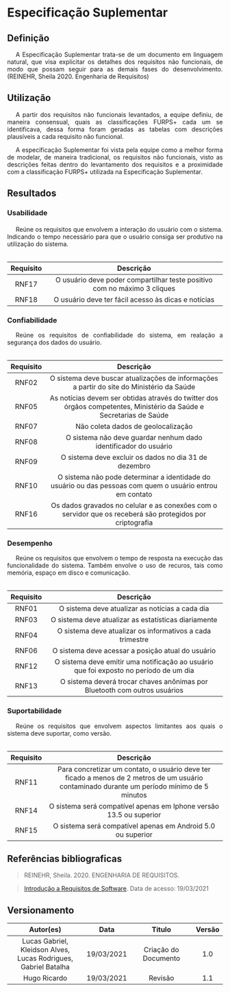 # Especificação Suplementar

## Definição
<div style="text-indent: 20px; text-align: justify">
A Especificação Suplementar trata-se de um documento em linguagem natural, que visa explicitar os detalhes dos requisitos não funcionais, de modo que possam seguir para as demais fases do desenvolvimento.(REINEHR, Sheila 2020. Engenharia de Requisitos)  
</div>

## Utilização
<div style="text-indent: 20px; text-align: justify">

A partir dos requisitos não funcionais levantados, a equipe definiu, de maneira consensual, quais as classificações FURPS+ cada um se identificava, dessa forma foram geradas as tabelas com descrições plausíveis a cada requisito não funcional.

A especificação Suplementar foi vista pela equipe como a melhor forma de modelar, de maneira tradicional, os requisitos não funcionais, visto as descrições feitas dentro do levantamento dos requisitos e a proximidade com a classificação FURPS+ utilizada na Especificação Suplementar.
    
</div>

## Resultados
### Usabilidade

#### 

<div style="text-indent: 20px; text-align: justify"> 
Reúne os requisitos que envolvem a interação do usuário com o sistema. Indicando o tempo necessário para que o usuário consiga ser produtivo na utilização do sistema.
</div>
<br>

| Requisito | Descrição |
| :---------: | :----: |
|RNF17| O usuário deve poder compartilhar teste positivo com no máximo 3 cliques|
|RNF18|O usuário deve ter fácil acesso às dicas e notícias|



### Confiabilidade 

<div style="text-indent: 20px; text-align: justify">
Reúne os requisitos de confiabilidade do sistema, em realação a segurança dos dados do usuário.
</div>
<br>

|  Requisito  | Descrição |
|:-----------:|:---------:|
|RNF02|O sistema deve buscar atualizações de informações a partir do site do Ministério da Saúde|
|RNF05|As notícias devem ser obtidas através do twitter dos órgãos competentes, Ministério da Saúde e Secretarias de Saúde|
|RNF07|Não coleta dados de geolocalização|
|RNF08|O sistema não deve guardar nenhum dado identificador do usuário|
|RNF09|O sistema deve excluir os dados no dia 31 de dezembro|
|RNF10|O sistema não pode determinar a identidade do usuário ou das pessoas com quem o usuário entrou em contato|
|RNF16|Os dados gravados no celular e as conexões com o servidor que os receberá são protegidos por criptografia|




### Desempenho

<div style="text-indent: 20px; text-align: justify"> 
Reúne os requisitos que envolvem o tempo de resposta na execução das funcionalidade do sistema. Também envolve o uso de recuros, tais como memória, espaço em disco e comunicação.
</div>
<br>

| Requisito | Descrição |
| :---------: | :----: |
|RNF01|O sistema deve atualizar as notícias a cada dia|
|RNF03|O sistema deve atualizar as estatísticas diariamente|
|RNF04|O sistema deve atualizar os informativos a cada trimestre|
|RNF06|O sistema deve acessar a posição atual do usuário|
|RNF12|O sistema deve emitir uma notificação ao usuário que foi exposto no período de um dia|
|RNF13|O sistema deverá trocar chaves anônimas por Bluetooth com outros usuários|


### Suportabilidade
<div style="text-indent: 20px; text-align: justify"> 
Reúne os requisitos que envolvem aspectos limitantes aos quais o sistema deve suportar, como versão.
</div>
<br>


| Requisito | Descrição |
| :---------: | :----: |
|RNF11|Para concretizar um contato, o usuário deve ter ficado a menos de 2 metros de um usuário contaminado durante um período mínimo de 5 minutos|
|RNF14|O sistema será compatível apenas em Iphone versão 13.5 ou superior|
|RNF15|O sistema será compatível apenas em Android 5.0 ou superior|


## Referências bibliograficas
> REINEHR, Sheila. 2020. ENGENHARIA DE REQUISITOS. 

> [Introdução a Requisitos de Software](https://www.devmedia.com.br/introducao-a-requisitos-de-software/29580). Data de acesso: 19/03/2021 

## Versionamento

| Autor(es)     | Data       | Titulo     | Versão     |
| :--------:| :--------: | :--------: | :--------: |
| Lucas Gabriel, Kleidson Alves,<br>Lucas Rodrigues, Gabriel Batalha | 19/03/2021     | Criação do Documento | 1.0 
| Hugo Ricardo | 19/03/2021     | Revisão | 1.1 
